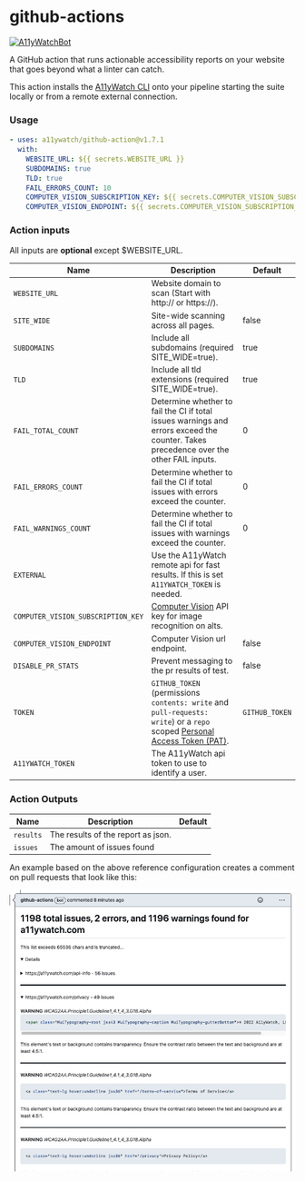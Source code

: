 # github-actions

[![A11yWatchBot](https://github.com/A11yWatch/github-action/actions/workflows/action.yml/badge.svg?branch=main)](https://github.com/A11yWatch/github-action/actions/workflows/action.yml)

A GitHub action that runs actionable accessibility reports on your website that goes beyond what a linter can catch.

This action installs the [A11yWatch CLI](https://github.com/A11yWatch/a11ywatch/tree/main/cli) onto your pipeline starting the suite locally or from a remote external connection.

### Usage

```yaml
- uses: a11ywatch/github-action@v1.7.1
  with:
    WEBSITE_URL: ${{ secrets.WEBSITE_URL }}
    SUBDOMAINS: true
    TLD: true
    FAIL_ERRORS_COUNT: 10
    COMPUTER_VISION_SUBSCRIPTION_KEY: ${{ secrets.COMPUTER_VISION_SUBSCRIPTION_KEY }}
    COMPUTER_VISION_ENDPOINT: ${{ secrets.COMPUTER_VISION_SUBSCRIPTION_KEY }}
```

### Action inputs

All inputs are **optional** except $WEBSITE_URL.

| Name                               | Description                                                                                                                                                                                                              | Default        |
| ---------------------------------- | ------------------------------------------------------------------------------------------------------------------------------------------------------------------------------------------------------------------------ | -------------- |
| `WEBSITE_URL`                      | Website domain to scan (Start with http:// or https://).                                                                                                                                                                 |                |
| `SITE_WIDE`                        | Site-wide scanning across all pages.                                                                                                                                                                                     | false          |
| `SUBDOMAINS`                       | Include all subdomains (required SITE_WIDE=true).                                                                                                                                                                        | true           |
| `TLD`                              | Include all tld extensions (required SITE_WIDE=true).                                                                                                                                                                    | true           |
| `FAIL_TOTAL_COUNT`                 | Determine whether to fail the CI if total issues warnings and errors exceed the counter. Takes precedence over the other FAIL inputs.                                                                                    | 0              |
| `FAIL_ERRORS_COUNT`                | Determine whether to fail the CI if total issues with errors exceed the counter.                                                                                                                                         | 0              |
| `FAIL_WARNINGS_COUNT`              | Determine whether to fail the CI if total issues with warnings exceed the counter.                                                                                                                                       | 0              |
| `EXTERNAL`                         | Use the A11yWatch remote api for fast results. If this is set `A11YWATCH_TOKEN` is needed.                                                                                                                               |                |
| `COMPUTER_VISION_SUBSCRIPTION_KEY` | [Computer Vision](https://azure.microsoft.com/en-us/services/cognitive-services/computer-vision/#overview) API key for image recognition on alts.                                                                        |                |
| `COMPUTER_VISION_ENDPOINT`         | Computer Vision url endpoint.                                                                                                                                                                                            | false          |
| `DISABLE_PR_STATS`                 | Prevent messaging to the pr results of test.                                                                                                                                                                             | false          |
| `TOKEN`                            | `GITHUB_TOKEN` (permissions `contents: write` and `pull-requests: write`) or a `repo` scoped [Personal Access Token (PAT)](https://docs.github.com/en/github/authenticating-to-github/creating-a-personal-access-token). | `GITHUB_TOKEN` |
| `A11YWATCH_TOKEN`                  | The A11yWatch api token to use to identify a user.                                                                                                                                                                       |                |

### Action Outputs

| Name      | Description                        | Default |
| --------- | ---------------------------------- | ------- |
| `results` | The results of the report as json. |         |
| `issues`  | The amount of issues found         |         |

An example based on the above reference configuration creates a comment on pull requests that look like this:

![Example of action results posting to Github](https://raw.githubusercontent.com/A11yWatch/Project-Screenshots/master/gh-action.png?raw=true "A11yWatch Logo")
